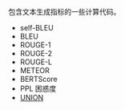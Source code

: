 包含文本生成指标的一些计算代码。

- self-BLEU
- BLEU
- ROUGE-1
- ROUGE-2
- ROUGE-L
- METEOR
- BERTScore
- PPL 困惑度
- [UNION](https://github.com/thu-coai/UNION)
